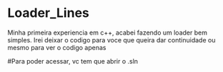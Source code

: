 # Loader_Lines
Minha primeira experiencia em c++, acabei fazendo um loader bem simples. Irei deixar o codigo para voce que queira dar continuidade ou mesmo para ver o codigo apenas

#Para poder acessar, vc tem que abrir o .sln


